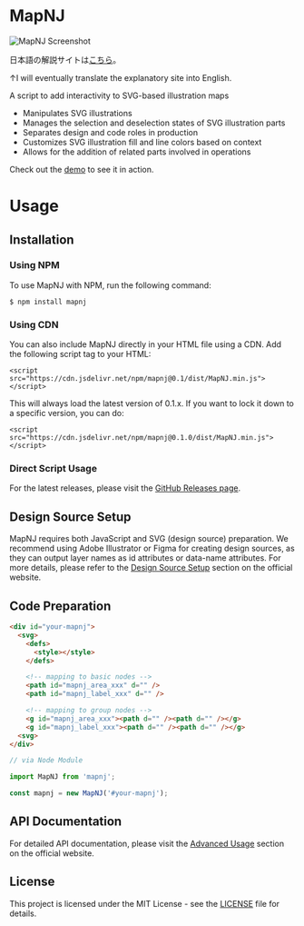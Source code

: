 # MapNJ

![MapNJ Screenshot](https://mapnj.masa-sumimoto.com/public/readme-hero.png)

日本語の解説サイトは[こちら](https://mapnj.masa-sumimoto.com/)。

↑I will eventually translate the explanatory site into English.

A script to add interactivity to SVG-based illustration maps

- Manipulates SVG illustrations
- Manages the selection and deselection states of SVG illustration parts
- Separates design and code roles in production
- Customizes SVG illustration fill and line colors based on context
- Allows for the addition of related parts involved in operations

Check out the [demo](https://mapnj.masa-sumimoto.com/demo-nexsus-of-r/) to see it in action.

# Usage

## Installation

### Using NPM

To use MapNJ with NPM, run the following command:

```
$ npm install mapnj
```

### Using CDN

You can also include MapNJ directly in your HTML file using a CDN. Add the following script tag to your HTML:

```
<script src="https://cdn.jsdelivr.net/npm/mapnj@0.1/dist/MapNJ.min.js"></script>
```

This will always load the latest version of 0.1.x. If you want to lock it down to a specific version, you can do:

```
<script src="https://cdn.jsdelivr.net/npm/mapnj@0.1.0/dist/MapNJ.min.js"></script>
```

### Direct Script Usage

For the latest releases, please visit the [GitHub Releases page](https://github.com/masa-sumimoto/mapnj/releases).

## Design Source Setup

MapNJ requires both JavaScript and SVG (design source) preparation. We recommend using Adobe Illustrator or Figma for creating design sources, as they can output layer names as id attributes or data-name attributes.
For more details, please refer to the [Design Source Setup](https://mapnj.masa-sumimoto.com/usage/#design-source-setup) section on the official website.

## Code Preparation

```html
<div id="your-mapnj">
  <svg>
    <defs>
      <style></style>
    </defs>

    <!-- mapping to basic nodes -->
    <path id="mapnj_area_xxx" d="" />
    <path id="mapnj_label_xxx" d="" />

    <!-- mapping to group nodes -->
    <g id="mapnj_area_xxx"><path d="" /><path d="" /></g>
    <g id="mapnj_label_xxx"><path d="" /><path d="" /></g>
  <svg>
</div>
```

```JavaScript
// via Node Module

import MapNJ from 'mapnj';

const mapnj = new MapNJ('#your-mapnj');
```

## API Documentation

For detailed API documentation, please visit the [Advanced Usage](https://mapnj.masa-sumimoto.com/advanced-usage/) section on the official website.

## License

This project is licensed under the MIT License - see the [LICENSE](LICENSE) file for details.
